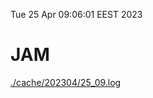 Tue 25 Apr 09:06:01 EEST 2023
# JAM
<a href='./cache/202304/25_09.log'>./cache/202304/25_09.log</a>

